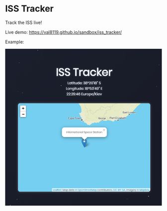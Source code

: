 # ISS Tracker
 Track the ISS live!
 
 Live demo:
 https://val8119.github.io/sandbox/iss_tracker/
 
 Example:
 
 ![ISS Tracker example image](example_images/example.png)
 
